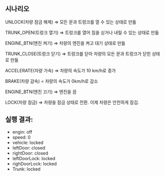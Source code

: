 ## 시나리오
UNLOCK(차량 잠금 해제) ⇒ 모든 문과 트렁크를 열 수 있는 상태로 만듦

TRUNK_OPEN(트렁크 열기) ⇒ 트렁크를 열어 짐을 싣거나 내릴 수 있는 상태로 만듦

ENGINE_BTN(엔진 켜기) ⇒ 차량의 엔진을 켜고 대기 상태로 만듦

TRUNK_CLOSE(트렁크 닫기) ⇒ 트렁크를 닫아 차량의 모든 문과 트렁크가 닫힌 상태로 만듦

ACCELERATE(차량 가속) ⇒ 차량의 속도가 10 km/h로 증가

BRAKE(차량 감속) =  차량의 속도가 0km/h로 감소

ENGINE_BTN(엔진 끄기) ⇒ 엔진을 끔

LOCK(차량 잠금) ⇒ 차량을 잠금 상태로 전환. 이제 차량은 안전하게 잠김.


## 실행 결과: 

- engin: off
- speed: 0
- vehicle: locked
- leftDoor: closed
- rightDoor: closed
- leftDoorLock: locked
- righDoorLock: locked
- Trunk: locked